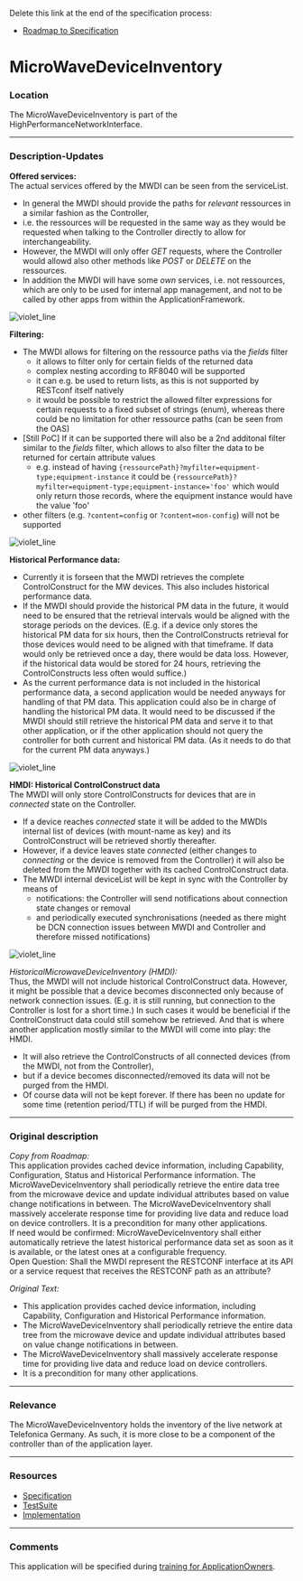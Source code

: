 Delete this link at the end of the specification process:  
- [Roadmap to Specification](../../issues/1)

# MicroWaveDeviceInventory

### Location
The MicroWaveDeviceInventory is part of the HighPerformanceNetworkInterface.

---
### Description-Updates

**Offered services:**  
The actual services offered by the MWDI can be seen from the serviceList. 
- In general the MWDI should provide the paths for _relevant_ ressources in a similar fashion as the Controller,
- i.e. the ressources will be requested in the same way as they would be requested when talking to the Controller directly to allow for interchangeability.
- However, the MWDI will only offer _GET_ requests, where the Controller would allowd also other methods like _POST_ or _DELETE_ on the ressources.
- In addition the MWDI will have some _own_ services, i.e. not ressources, which are only to be used for internal app management, and not to be called by other apps from within the ApplicationFramework.

![violet_line](https://user-images.githubusercontent.com/57349523/229762553-010c3fdd-d1b4-4df9-ab86-955cadfc502a.jpg)

**Filtering:**  
- The MWDI allows for filtering on the ressource paths via the *fields* filter
  - it allows to filter only for certain fields of the returned data
  - complex nesting according to RF8040 will be supported
  - it can e.g. be used to return lists, as this is not supported by RESTconf itself natively
  - it would be possible to restrict the allowed filter expressions for certain requests to a fixed subset of strings (enum), whereas there could be no limitation for other ressource paths (can be seen from the OAS)
- [Still PoC] If it can be supported there will also be a 2nd additonal filter similar to the *fields* filter, which allows to also filter the data to be returned for certain attribute values
  - e.g. instead of having `{ressourcePath}?myfilter=equipment-type;equipment-instance` it could be `{ressourcePath}?myfilter=equipment-type;equipment-instance='foo'` which would only return those records, where the equipment instance would have the value 'foo'
- other filters (e.g. `?content=config` or `?content=non-config`) will not be supported

![violet_line](https://user-images.githubusercontent.com/57349523/229762553-010c3fdd-d1b4-4df9-ab86-955cadfc502a.jpg)

**Historical Performance data:**  
- Currently it is forseen that the MWDI retrieves the complete ControlConstruct for the MW devices. This also includes historical performance data.  
- If the MWDI should provide the historical PM data in the future, it would need to be ensured that the retrieval intervals would be aligned with the storage periods on the devices. (E.g. if a device only stores the historical PM data for six hours, then the ControlConstructs retrieval for those devices would need to be aligned with that timeframe. If data would only be retrieved once a day, there would be data loss. However, if the historical data would be stored for 24 hours, retrieving the ControlConstructs less often would suffice.)  
- As the current performance data is not included in the historical performance data, a second application would be needed anyways for handling of that PM data. This application could also be in charge of handling the historical PM data. It would need to be discussed if the MWDI should still retrieve the historical PM data and serve it to that other application, or if the other application should not query the controller for both current and historical PM data. (As it needs to do that for the current PM data anyways.)  

![violet_line](https://user-images.githubusercontent.com/57349523/229762553-010c3fdd-d1b4-4df9-ab86-955cadfc502a.jpg)

**HMDI: Historical ControlConstruct data**  
The MWDI will only store ControlConstructs for devices that are in _connected_ state on the Controller.
- If a device reaches _connected_ state it will be added to the MWDIs internal list of devices (with mount-name as key) and its ControlConstruct will be retrieved shortly thereafter. 
- However, if a device leaves state _connected_ (either changes to _connecting_ or the device is removed from the Controller) it will also be deleted from the MWDI together with its cached ControlConstruct data.
- The MWDI internal deviceList will be kept in sync with the Controller by means of
  - notifications: the Controller will send notifications about connection state changes or removal
  - and periodically executed synchronisations (needed as there might be DCN connection issues between MWDI and Controller and therefore missed notifications)

![violet_line](https://user-images.githubusercontent.com/57349523/229762553-010c3fdd-d1b4-4df9-ab86-955cadfc502a.jpg)

_HistoricalMicrowaveDeviceInventory (HMDI):_  
Thus, the MWDI will not include historical ControlConstruct data. However, it might be possible that a device becomes disconnected only because of network connection issues. (E.g. it is still running, but connection to the Controller is lost for a short time.) In such cases it would be beneficial if the ControlConstruct data could still somehow be retrieved. And that is where another application mostly similar to the MWDI will come into play: the HMDI.  
- It will also retrieve the ControlConstructs of all connected devices (from the MWDI, not from the Controller),
- but if a device becomes disconnected/removed its data will not be purged from the HMDI.
- Of course data will not be kept forever. If there has been no update for some time (retention period/TTL) if will be purged from the HMDI.  

---
### Original description
_Copy from Roadmap:_  
This application provides cached device information, including Capability, Configuration, Status and Historical Performance information. The MicroWaveDeviceInventory shall periodically retrieve the entire data tree from the microwave device and update individual attributes based on value change notifications in between. The MicroWaveDeviceInventory shall massively accelerate response time for providing live data and reduce load on device controllers. It is a precondition for many other applications.  
If need would be confirmed: MicroWaveDeviceInventory shall either automatically retrieve the latest historical performance data set as soon as it is available, or the latest ones at a configurable frequency.  
Open Question: Shall the MWDI represent the RESTCONF interface at its API or a service request that receives the RESTCONF path as an attribute?  

_Original Text:_  
- This application provides cached device information, including Capability, Configuration and Historical Performance information.  
- The MicroWaveDeviceInventory shall periodically retrieve the entire data tree from the microwave device and update individual attributes based on value change notifications in between.  
- The MicroWaveDeviceInventory shall massively accelerate response time for providing live data and reduce load on device controllers.  
- It is a precondition for many other applications.

---
### Relevance
The MicroWaveDeviceInventory holds the inventory of the live network at Telefonica Germany.
As such, it is more close to be a component of the controller than of the application layer.

---
### Resources
- [Specification](./spec/)
- [TestSuite](./testing/)
- [Implementation](./server/)

---
### Comments
This application will be specified during [training for ApplicationOwners](https://gist.github.com/openBackhaul/5aabdbc90257b83b9fe7fc4da059d3cd).

